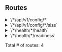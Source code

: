 # 



## Routes

<details>
<summary>`/*/api/v1/config/*`</summary>

- [SetContentType.func1]()
- [Logger]()
- [DefaultCompress]()
- [Recoverer]()
- [(*SysAPIKey).Handler-fm]()
- **/***
	- **/api/v1/config/***
		- **/**
			- _GET_
				- [GetConfigEndpoint]()
			- _DELETE_
				- [DeleteConfigEndpoint]()
			- _POST_
				- [PostConfigEndpoint]()

</details>
<details>
<summary>`/*/api/v1/config/*/size`</summary>

- [SetContentType.func1]()
- [Logger]()
- [DefaultCompress]()
- [Recoverer]()
- [(*SysAPIKey).Handler-fm]()
- **/***
	- **/api/v1/config/***
		- **/size**
			- _GET_
				- [GetConfigSizeEndpoint]()

</details>
<details>
<summary>`/*/health/*/health`</summary>

- [SetContentType.func1]()
- [Logger]()
- [DefaultCompress]()
- [Recoverer]()
- [(*SysAPIKey).Handler-fm]()
- **/***
	- **/health/***
		- **/health**
			- _GET_
				- [GetHealthyEndpoint]()

</details>
<details>
<summary>`/*/health/*/readiness`</summary>

- [SetContentType.func1]()
- [Logger]()
- [DefaultCompress]()
- [Recoverer]()
- [(*SysAPIKey).Handler-fm]()
- **/***
	- **/health/***
		- **/readiness**
			- _GET_
				- [GetReadinessEndpoint]()

</details>

Total # of routes: 4